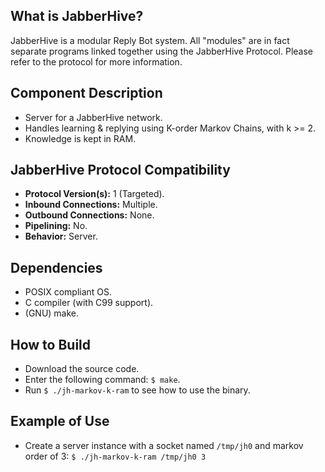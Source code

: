 ## What is JabberHive?
JabberHive is a modular Reply Bot system. All "modules" are in fact separate
programs linked together using the JabberHive Protocol. Please refer to the
protocol for more information.

## Component Description
* Server for a JabberHive network.
* Handles learning & replying using K-order Markov Chains, with k >= 2.
* Knowledge is kept in RAM.

## JabberHive Protocol Compatibility
* **Protocol Version(s):** 1 (Targeted).
* **Inbound Connections:** Multiple.
* **Outbound Connections:** None.
* **Pipelining:** No.
* **Behavior:** Server.

## Dependencies
- POSIX compliant OS.
- C compiler (with C99 support).
- (GNU) make.

## How to Build
* Download the source code.
* Enter the following command: ``$ make``.
* Run ``$ ./jh-markov-k-ram`` to see how to use the binary.

## Example of Use
* Create a server instance with a socket named ``/tmp/jh0`` and markov order of
   3: ``$ ./jh-markov-k-ram /tmp/jh0 3``
